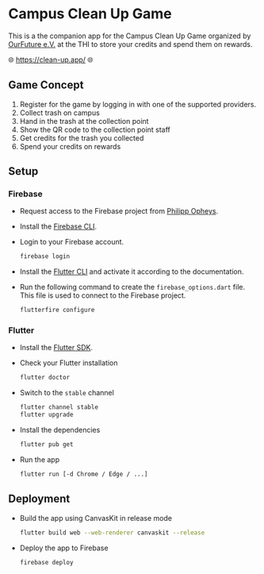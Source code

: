 # Campus Clean Up Game

This is a the companion app for the Campus Clean Up Game organized by [OurFuture e.V.](https://www.ourfuturethi.de/) at the THI to store your credits and spend them on rewards.

🌐 <https://clean-up.app/> 🌐

## Game Concept

1. Register for the game by logging in with one of the supported providers.
2. Collect trash on campus
3. Hand in the trash at the collection point
4. Show the QR code to the collection point staff
5. Get credits for the trash you collected
6. Spend your credits on rewards

## Setup

### Firebase

- Request access to the Firebase project from [Philipp Opheys](mailto:philipp.opheys@neuland-ingolstadt.de).
- Install the [Firebase CLI](https://firebase.google.com/docs/cli).
- Login to your Firebase account.

    ```bash
    firebase login
    ```

- Install the [Flutter CLI](https://firebase.flutter.dev/docs/cli/) and activate it according to the documentation.
- Run the following command to create the `firebase_options.dart` file. This file is used to connect to the Firebase project.

    ```bash
    flutterfire configure
    ```

### Flutter

- Install the [Flutter SDK](https://flutter.dev/docs/get-started/install).
- Check your Flutter installation

    ```bash
    flutter doctor
    ```

- Switch to the `stable` channel

    ```bash
    flutter channel stable
    flutter upgrade
    ```

- Install the dependencies

    ```bash
    flutter pub get
    ```

- Run the app

    ```bash
    flutter run [-d Chrome / Edge / ...]
    ```

## Deployment

- Build the app using CanvasKit in release mode

    ```bash
    flutter build web --web-renderer canvaskit --release
    ```

- Deploy the app to Firebase

    ```bash
    firebase deploy
    ```

